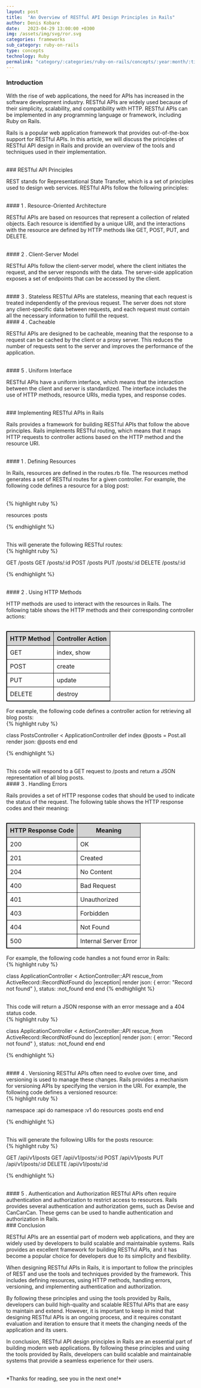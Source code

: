 ```yaml
---
layout: post
title:  "An Overview of RESTful API Design Principles in Rails"
author: Denis Kobare
date:   2023-04-29 13:00:00 +0300
img: /assets/img/svg/ror.svg
categories: frameworks
sub_category: ruby-on-rails
type: concepts
technology: Ruby
permalink: "category/:categories/ruby-on-rails/concepts/:year:month/:title"
---
```



### Introduction

With the rise of web applications, the need for APIs has increased in the software 
development industry. RESTful APIs are widely used because of their simplicity, 
scalability, and compatibility with HTTP. RESTful APIs can be implemented in any 
programming language or framework, including Ruby on Rails.

Rails is a popular web application framework that provides out-of-the-box support 
for RESTful APIs. In this article, we will discuss the principles of RESTful API 
design in Rails and provide an overview of the tools and techniques used in their 
implementation.


<br>
### RESTful API Principles

REST stands for Representational State Transfer, which is a set of principles used 
to design web services. RESTful APIs follow the following principles:

<br>
#### 1 . Resource-Oriented Architecture

RESTful APIs are based on resources that represent a collection of related objects. 
Each resource is identified by a unique URI, and the interactions with the resource 
are defined by HTTP methods like GET, POST, PUT, and DELETE.


<br>
#### 2 . Client-Server Model

RESTful APIs follow the client-server model, where the client initiates the request, 
and the server responds with the data. The server-side application exposes a set 
of endpoints that can be accessed by the client.


<br>
#### 3 . Stateless
RESTful APIs are stateless, meaning that each request is treated independently of 
the previous request. The server does not store any client-specific data between 
requests, and each request must contain all the necessary information to fulfill 
the request.


<br>
#### 4 . Cacheable
    
RESTful APIs are designed to be cacheable, meaning that the response to a request 
can be cached by the client or a proxy server. This reduces the number of requests 
sent to the server and improves the performance of the application.


<br>
#### 5 . Uniform Interface
    
RESTful APIs have a uniform interface, which means that the interaction between 
the client and server is standardized. The interface includes the use of HTTP 
methods, resource URIs, media types, and response codes.


<br>
### Implementing RESTful APIs in Rails

Rails provides a framework for building RESTful APIs that follow the above 
principles. Rails implements RESTful routing, which means that it maps HTTP 
requests to controller actions based on the HTTP method and the resource URI.


<br>
#### 1 . Defining Resources

In Rails, resources are defined in the routes.rb file. The resources method 
generates a set of RESTful routes for a given controller. For example, the 
following code defines a resource for a blog post:


<br>
{% highlight ruby %}

resources :posts

{% endhighlight %}


<br>
This will generate the following RESTful routes:

<br>
{% highlight ruby %}

GET /posts
GET /posts/:id
POST /posts
PUT /posts/:id
DELETE /posts/:id

{% endhighlight %}



<br>
#### 2 . Using HTTP Methods

HTTP methods are used to interact with the resources in Rails. The following 
table shows the HTTP methods and their corresponding controller actions:


<br>
<style>
  th {
    background-color: lightgrey;
  }
  table {
    border-collapse: collapse;
    border: 1px solid black;
    margin: 0 auto;
  }
  td, th {
    padding: 8px;
    border: 1px solid black;
  }
</style>

<table>
  <thead>
    <tr>
      <th>HTTP Method</th>
      <th>Controller Action</th>
    </tr>
  </thead>
  <tbody>
    <tr>
      <td>GET</td>
      <td>index, show</td>
    </tr>
    <tr>
      <td>POST</td>
      <td>create</td>
    </tr>
    <tr>
      <td>PUT</td>
      <td>update</td>
    </tr>
    <tr>
      <td>DELETE</td>
      <td>destroy</td>
    </tr>
  </tbody>
</table>


<br>
For example, the following code defines a controller action for retrieving all 
blog posts:

<br>
{% highlight ruby %}

class PostsController < ApplicationController
  def index
    @posts = Post.all
    render json: @posts
  end
end

{% endhighlight %}


<br>
This code will respond to a GET request to /posts and return a JSON representation of all blog posts.


<br>
#### 3 . Handling Errors

Rails provides a set of HTTP response codes that should be used to indicate the 
status of the request. The following table shows the HTTP response codes and 
their meaning:


<br>
<table>
  <thead>
    <tr>
      <th>HTTP Response Code</th>
      <th>Meaning</th>
    </tr>
  </thead>
  <tbody>
    <tr>
      <td>200</td>
      <td>OK</td>
    </tr>
    <tr>
      <td>201</td>
      <td>Created</td>
    </tr>
    <tr>
      <td>204</td>
      <td>No Content</td>
    </tr>
    <tr>
      <td>400</td>
      <td>Bad Request</td>
    </tr>
    <tr>
      <td>401</td>
      <td>Unauthorized</td>
    </tr>
    <tr>
      <td>403</td>
      <td>Forbidden</td>
    </tr>
    <tr>
      <td>404</td>
      <td>Not Found</td>
    </tr>
    <tr>
      <td>500</td>
      <td>Internal Server Error</td>
    </tr>
  </tbody>
</table>


<br>
For example, the following code handles a not found error in Rails:

<br>
{% highlight ruby %}

class ApplicationController < ActionController::API
  rescue_from
    ActiveRecord::RecordNotFound do |exception|
    render json: { error: "Record not found" }, status: :not_found
  end
end
{% endhighlight %}


<br>
This code will return a JSON response with an error message and a 404 status code.


<br>
{% highlight ruby %}

class ApplicationController < ActionController::API
  rescue_from
    ActiveRecord::RecordNotFound do |exception|
    render json: { error: "Record not found" }, status: :not_found
  end
end

{% endhighlight %}


<br>
#### 4 . Versioning
RESTful APIs often need to evolve over time, and versioning is used to manage 
these changes. Rails provides a mechanism for versioning APIs by specifying the 
version in the URI. For example, the following code defines a versioned resource:

<br>
{% highlight ruby %}

namespace :api do
  namespace :v1 do
    resources :posts
  end
end

{% endhighlight %}


<br>
This will generate the following URIs for the posts resource:

<br>
{% highlight ruby %}

GET /api/v1/posts
GET /api/v1/posts/:id
POST /api/v1/posts
PUT /api/v1/posts/:id
DELETE /api/v1/posts/:id

{% endhighlight %}


<br>
#### 5 . Authentication and Authorization
RESTful APIs often require authentication and authorization to restrict access 
to resources. Rails provides several authentication and authorization gems, 
such as Devise and CanCanCan. These gems can be used to handle authentication 
and authorization in Rails.



<br>
### Conclusion

RESTful APIs are an essential part of modern web applications, and they are 
widely used by developers to build scalable and maintainable systems. Rails 
provides an excellent framework for building RESTful APIs, and it has become a 
popular choice for developers due to its simplicity and flexibility.

When designing RESTful APIs in Rails, it is important to follow the principles 
of REST and use the tools and techniques provided by the framework. This includes 
defining resources, using HTTP methods, handling errors, versioning, and 
implementing authentication and authorization.

By following these principles and using the tools provided by Rails, developers 
can build high-quality and scalable RESTful APIs that are easy to maintain and 
extend. However, it is important to keep in mind that designing RESTful APIs is 
an ongoing process, and it requires constant evaluation and iteration to ensure 
that it meets the changing needs of the application and its users.

In conclusion, RESTful API design principles in Rails are an essential part of 
building modern web applications. By following these principles and using the 
tools provided by Rails, developers can build scalable and maintainable systems 
that provide a seamless experience for their users.


<br>
*Thanks for reading, see you in the next one!*
